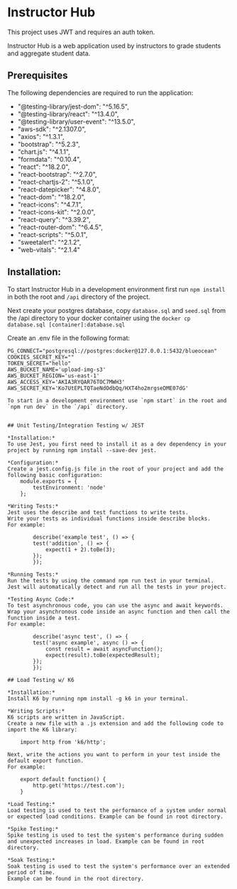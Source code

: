 # Instructor Hub

This project uses JWT and requires an auth token.

Instructor Hub is a web application used by instructors to grade students and aggregate student data.

## Prerequisites

The following dependencies are required to run the application:

- "@testing-library/jest-dom": "^5.16.5",
- "@testing-library/react": "^13.4.0",
- "@testing-library/user-event": "^13.5.0",
- "aws-sdk": "^2.1307.0",
- "axios": "^1.3.1",
- "bootstrap": "^5.2.3",
- "chart.js": "^4.1.1",
- "formdata": "^0.10.4",
- "react": "^18.2.0",
- "react-bootstrap": "^2.7.0",
- "react-chartjs-2": "^5.1.0",
- "react-datepicker": "^4.8.0",
- "react-dom": "^18.2.0",
- "react-icons": "^4.7.1",
- "react-icons-kit": "^2.0.0",
- "react-query": "^3.39.2",
- "react-router-dom": "^6.4.5",
- "react-scripts": "^5.0.1",
- "sweetalert": "^2.1.2",
- "web-vitals": "^2.1.4"

## Installation:

To start Instructor Hub in a development environment first run `npm install` in both the root and `/api` directory of the project.

Next create your postgres database, copy `database.sql` and `seed.sql` from the /api directory to your docker container using the `docker cp database.sql [container]:database.sql`

Create an .env file in the following format:

```
PG_CONNECT="postgresql://postgres:docker@127.0.0.1:5432/blueocean"
COOKIES_SECRET_KEY=""
TOKEN_SECRET="hello"
AWS_BUCKET_NAME='upload-img-s3'
AWS_BUCKET_REGION='us-east-1'
AWS_ACCESS_KEY='AKIA3RYQAR76TOC7MWH3'
AWS_SECRET_KEY='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'

To start in a development environment use `npm start` in the root and `npm run dev` in the `/api` directory.


## Unit Testing/Integration Testing w/ JEST

*Installation:*
To use Jest, you first need to install it as a dev dependency in your project by running npm install --save-dev jest.

*Configuration:*
Create a jest.config.js file in the root of your project and add the following basic configuration:
    module.exports = {
        testEnvironment: 'node'
    };

*Writing Tests:*
Jest uses the describe and test functions to write tests.
Write your tests as individual functions inside describe blocks.
For example:

        describe('example test', () => {
        test('addition', () => {
            expect(1 + 2).toBe(3);
        });
        });

*Running Tests:*
Run the tests by using the command npm run test in your terminal.
Jest will automatically detect and run all the tests in your project.

*Testing Async Code:*
To test asynchronous code, you can use the async and await keywords.
Wrap your asynchronous code inside an async function and then call the function inside a test.
For example:

        describe('async test', () => {
        test('async example', async () => {
            const result = await asyncFunction();
            expect(result).toBe(expectedResult);
        });
        });

## Load Testing w/ K6

*Installation:*
Install K6 by running npm install -g k6 in your terminal.

*Writing Scripts:*
K6 scripts are written in JavaScript.
Create a new file with a .js extension and add the following code to import the K6 library:

    import http from 'k6/http';

Next, write the actions you want to perform in your test inside the default export function.
For example:

    export default function() {
        http.get('https://test.com');
    }

*Load Testing:*
Load testing is used to test the performance of a system under normal or expected load conditions. Example can be found in root directory.

*Spike Testing:*
Spike testing is used to test the system's performance during sudden and unexpected increases in load. Example can be found in root directory.

*Soak Testing:*
Soak testing is used to test the system's performance over an extended period of time.
Example can be found in the root directory.
```
